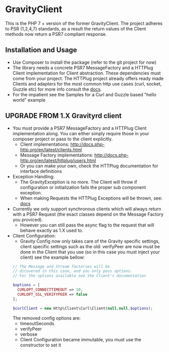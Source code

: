 GravityClient
==========

This is the PHP 7 + version of the former GravityClient.
The project adheres to PSR (1,2,4,7) standards, as a result the return values of the Client methods now return a PSR7 compliant response.

## Installation and Usage

- Use Composer to install the package (refer to the git project for now)
- The library needs a concrete PSR7 MessageFactory and a HTTPlug Client implementation for Client abstraction. These dependencies must come from your project. The HTTPlug project already offers ready made Clients and adapters for the most common http use cases (curl, socket, Guzzle etc) for more info consult the [docs](http://docs.php-http.org/en/latest/index.html).
- For the impatient see the Samples for a Curl and Guzzle based "hello world" example
 
 ## UPGRADE FROM 1.X Gravityrd client
 
 - You must provide a PSR7 MessageFactory and a HTTPlug Client implementation along. You can either simply require those in your composer project or pass to the client explicitly.
   - Client implementations: http://docs.php-http.org/en/latest/clients.html
   - Message Factory implementations: http://docs.php-http.org/en/latest/httplug/users.html
   - Or you can make your own, check the HTTPlug documentation for interface definitions
  - Exception Handling:
    - The GravityException is no more. The Client will throw if configuration or initialization fails the proper sub component exception. 
    - When making Requests the HTTPlug Exceptions will be thrown, see: [docs](http://docs.php-http.org/en/latest/httplug/exceptions.html?highlight=exceptions)
- Currently we only support synchronous clients which will always return with a PSR7 Request (the exact classes depend on the Message Factory you proviced).
    - However you can still pass the async flag to the request that will behave exactly as 1.X used to. 
- Client Configuration:
    - Gravity Config now only takes care of the Gravity specific settings,
    client specific settings such as the old: verifyPeer are now must be done in the Client that you use (so in this case you must inject your client) see the example bellow:
    ```php
    // The Message and Stream factories will be  
    // dicovered in this case, and you only pass options.
    // For the options available see the Client's documentation
    
    $options = [
      CURLOPT_CONNECTTIMEOUT => 10,
      CURLOPT_SSL_VERIFYPEER => false
    ];
  
    $curlClient = new Http\Client\Curl\Client(null,null,$options);
    ```   
    The removed config options are:
     * timeoutSeconds
     * verifyPeer
     * verbose
  - Client Configuration became immutable, you must use the constructor to set it
     
